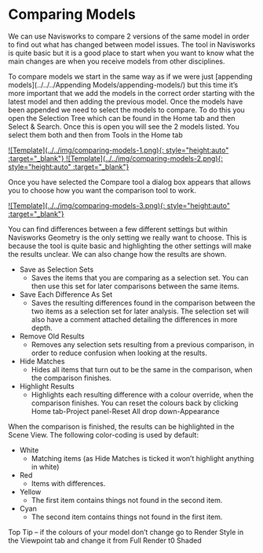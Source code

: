 # Comparing Models

We can use Navisworks to compare 2 versions of the same model in order to find out what has changed between model issues. The tool in Navisworks is quite basic but it is a good place to start when you want to know what the main changes are when you receive models from other disciplines. 

To compare models we start in the same way as if we were just [appending models](../../../Appending Models/appending-models/) but this time it’s more important that we add the models in the correct order starting with the latest model and then adding the previous model. Once the models have been appended we need to select the models to compare. To do this you open the Selection Tree which can be found in the Home tab and then Select & Search. Once this is open you will see the 2 models listed. You select them both and then from Tools in the Home tab


<a href="../.././img/comparing-models-1.png" target="_blank">
    ![Template](../../img/comparing-models-1.png){: style="height:auto" :target="_blank"}
</a>

<a href="../.././img/comparing-models-2.png" target="_blank">
    ![Template](../../img/comparing-models-2.png){: style="height:auto" :target="_blank"}
</a>


Once you have selected the Compare tool a dialog box appears that allows you to choose how you want the comparison tool to work.

<a href="../.././img/comparing-models-3.png" target="_blank">
    ![Template](../../img/comparing-models-3.png){: style="height:auto" :target="_blank"}
</a>

You can find differences between a few different settings but within Navisworks Geometry is the only setting we really want to choose. This is because the tool is quite basic and highlighting the other settings will make the results unclear. We can also change how the results are shown. 

*	Save as Selection Sets
    *	Saves the items that you are comparing as a selection set. You can then use this set for later comparisons between the same items.
*	Save Each Difference As Set
    *	Saves the resulting differences found in the comparison between the two items as a selection set for later analysis. The selection set will also have a comment attached detailing the differences in more depth.
*	Remove Old Results
    *	Removes any selection sets resulting from a previous comparison, in order to reduce confusion when looking at the results.
*	Hide Matches
    *	Hides all items that turn out to be the same in the comparison, when the comparison finishes.
*	Highlight Results
    *	Highlights each resulting difference with a colour override, when the comparison finishes. You can reset the colours back by clicking Home tab-Project panel-Reset All drop down-Appearance

When the comparison is finished, the results can be highlighted in the Scene View. The following color-coding is used by default:

*	White
    *	Matching items (as Hide Matches is ticked it won’t highlight anything in white)
*	Red
    *	Items with differences.
*	Yellow
    *	The first item contains things not found in the second item.
*	Cyan
    *	The second item contains things not found in the first item.

Top Tip – if the colours of your model don’t change go to Render Style in the Viewpoint tab and change it from Full Render t0 Shaded

<br>
<br>
<br>
<br>